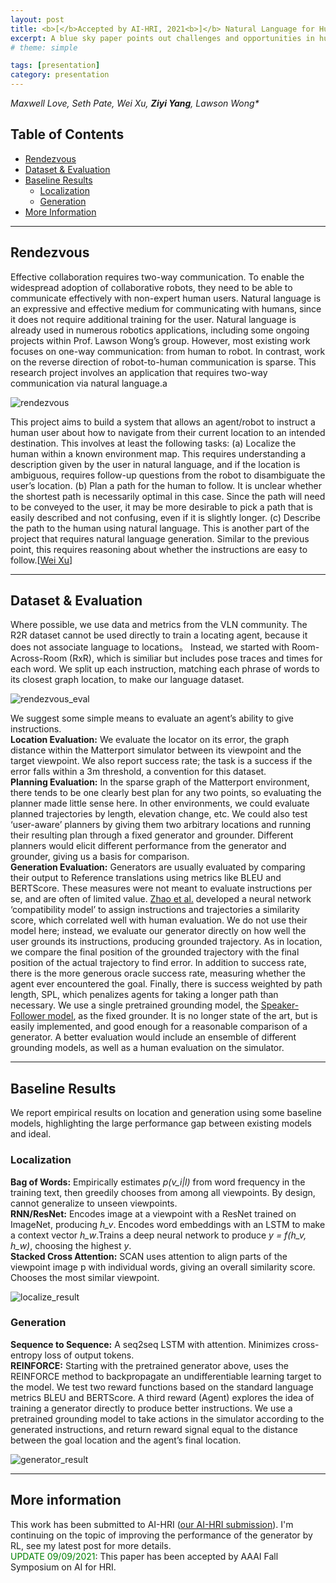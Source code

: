 ```yaml
---
layout: post
title: <b>[</b>Accepted by AI-HRI, 2021<b>]</b> Natural Language for Human-Robot Collaboration：Problems Beyond Language Grounding
excerpt: A blue sky paper points out challenges and opportunities in human-robot interaction, in the context of vision-language navigation
# theme: simple

tags: [presentation]
category: presentation
---
```

_Maxwell Love, Seth Pate, Wei Xu, **Ziyi Yang**, Lawson Wong*_

## Table of Contents
  * [Rendezvous](#rendezvous)
  * [Dataset & Evaluation](#dataset--evaluation)
  * [Baseline Results](#baseline-results)
    * [Localization](#localization)
    * [Generation](#generation)
  * [More Information](#more-information)

---
## Rendezvous
Effective collaboration requires two-way communication. To enable the widespread adoption of collaborative robots, they need to be able to communicate effectively with non-expert human users. Natural language is an expressive and effective medium for communicating with humans, since it does not require additional training for the user. Natural language is already used in numerous robotics applications, including some ongoing projects within Prof. Lawson Wong’s group. However, most existing work focuses on one-way communication: from human to robot. In contrast, work on the reverse direction of robot-to-human communication is sparse. This research project involves an application that requires two-way communication via natural language.a

![rendezvous](/images/rdv.png)

This project aims to build a system that allows an agent/robot to instruct a human user about how to navigate from their current location to an intended destination. This involves at least the following tasks: (a) Localize the human within a known environment map. This requires understanding a description given by the user in natural language, and if the location is ambiguous, requires follow-up questions from the robot to disambiguate the user’s location. (b) Plan a path for the human to follow. It is unclear whether the shortest path is necessarily optimal in this case. Since the path will need to be conveyed to the user, it may be more desirable to pick a path that is easily described and not confusing, even if it is slightly longer. (c) Describe the path to the human using natural language. This is another part of the project that requires natural language generation. Similar to the previous point, this requires reasoning about whether the instructions are easy to follow.\[[Wei Xu](https://www.weixu.xyz/project/rendezvous/)\]

---
## Dataset & Evaluation
Where possible, we use data and metrics from the VLN community. The R2R dataset cannot be used directly to train a locating agent, because it does not associate language to locations。 Instead, we started with Room-Across-Room (RxR), which is similiar but includes pose traces and times for each word. We split up each instruction, matching each phrase of words to its closest graph location, to make our language dataset.

![rendezvous_eval](/images/rdv_eval.png)

We suggest some simple means to evaluate an agent’s ability to give instructions.  
__Location Evaluation:__ We evaluate the locator on its error, the graph distance within the Matterport simulator between its viewpoint and the target viewpoint. We also report success rate; the task is a success if the error falls within a 3m threshold, a convention for this dataset.  
__Planning Evaluation:__ In the sparse graph of the Matterport environment, there tends to be one clearly best plan for any two points, so evaluating the planner made little sense here. In other environments, we could evaluate planned trajectories by length, elevation change, etc. We could also test ‘user-aware’ planners by giving them two arbitrary locations and running their resulting plan through a fixed generator and grounder. Different planners would elicit different performance from the generator and grounder, giving us a basis for comparison.  
__Generation Evaluation:__ Generators are usually evaluated by comparing their output to Reference translations using metrics like BLEU and BERTScore. These measures were not meant to evaluate instructions per se, and are often of limited value. [Zhao et al.](https://arxiv.org/abs/2101.10504) developed a neural network ‘compatibility model’ to assign instructions and trajectories a similarity score, which correlated well with human evaluation. We do not use their model here; instead, we evaluate our generator directly on how well the user grounds its instructions, producing grounded trajectory. As in location, we compare the final position of the grounded trajectory with the final position of the actual trajectory to find error. In addition to success rate, there is the more generous oracle success rate, measuring whether the agent ever encountered the goal. Finally, there is success weighted by path length, SPL, which penalizes agents for taking a longer path than necessary. We use a single pretrained grounding model, the [Speaker-Follower model](https://arxiv.org/abs/1806.02724), as the fixed grounder. It is no longer state of the art, but is easily implemented, and good enough for a reasonable comparison of a generator. A better evaluation would include an ensemble of different grounding models, as well as a human evaluation on the simulator.

---
## Baseline Results
We report empirical results on location and generation using some baseline models, highlighting the large performance gap between existing models and ideal.  
### Localization
__Bag of Words:__ Empirically estimates *p(v_i|l)* from word frequency in the training text, then greedily chooses from among all viewpoints. By design, cannot generalize to unseen viewpoints.  
__RNN/ResNet:__ Encodes image at a viewpoint with a ResNet trained on ImageNet, producing *h_v*. Encodes word embeddings with an LSTM to make a context vector *h_w*.Trains a deep neural network to produce *y = f(h_v, h_w)*, choosing the highest *y*.  
__Stacked Cross Attention:__ SCAN uses attention to align parts of the viewpoint image p with individual words, giving an overall similarity score. Chooses the most similar viewpoint.

![localize_result](/images/localize.png)

### Generation
__Sequence to Sequence:__ A seq2seq LSTM with attention. Minimizes cross-entropy loss of output tokens.  
__REINFORCE:__ Starting with the pretrained generator above, uses the REINFORCE method to backpropagate an undifferentiable learning target to the model. We test two reward functions based on the standard language metrics BLEU and BERTScore. A third reward (Agent) explores the idea of training a generator directly to produce better instructions. We use a pretrained grounding model to take actions in the simulator according to the generated instructions, and return reward signal equal to the distance between the goal location and the agent’s final location.

![generator_result](/images/generate.png)

---
## More information
This work has been submitted to AI-HRI ([our AI-HRI submission](https://drive.google.com/file/d/1mF2wV6LW7LyyH78HCb4L1iXLFyzfgul_/view?usp=sharing)). I'm continuing on the topic of improving the performance of the generator by RL, see my latest post for more details.  
<span style="color:green">UPDATE 09/09/2021</span>: This paper has been accepted by AAAI Fall Symposium on AI for HRI.
